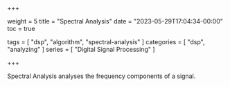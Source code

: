 +++

weight = 5
title = "Spectral Analysis"
date = "2023-05-29T17:04:34-00:00"
toc = true

tags = [ "dsp", "algorithm", "spectral-analysis" ]
categories = [ "dsp", "analyzing" ]
series = [ "Digital Signal Processing" ]

+++

Spectral Analysis analyses the frequency components of a signal.

